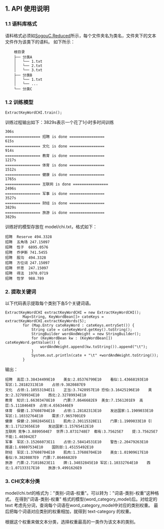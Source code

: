 ## 1. API 使用说明
### 1.1 语料库格式
语料格式必须如[SogouC.Reduced](https://github.com/caserwin/ErNLP/tree/master/SogouC/Reduced)所示，每个文件夹名为类名，文件夹下的文本文件作为该类下的语料。
如下所示：
```
    根目录
    ├── 分类A
    │   └── 1.txt
    │   └── 2.txt
    │   └── 3.txt
    ├── 分类B
    │   └── 1.txt
    │   └── ...
    └── 分类C
```


### 1.2 训练模型
```
ExtractKeyWordCHI.train();
```
训练过程输出如下：3829s表示一个花了1小时多时间训练
```
306s
================ 招聘 is done ================
615s
================ 文化 is done ================
914s
================ 教育 is done ================
1217s
================ 体育 is done ================
1512s
================ 健康 is done ================
1765s
================ 互联网 is done ================
2496s
================ 军事 is done ================
3527s
================ 财经 is done ================
3829s
================ 旅游 is done ================
3829s
```
训练好的模型存放在 model/chi.txt，格式如下：
```
招聘	Reserve	494.3328
招聘	五角场	247.15097
招聘	性子	6895.0576
招聘	乔伊斯	741.5455
招聘	股沟	494.3328
招聘	方位词	247.15097
招聘	怀思	247.15097
招聘	得法	1978.0719
招聘	性学	988.789
```

### 2. 提取关键词
以下代码表示提取每个类别下各5个关键词语。
```
ExtractKeyWordCHI extractKeyWordCHI = new ExtractKeyWordCHI();
        Map<String, KeyWordBean[]> cateKeys = extractKeyWordCHI.extractKeyWords(5);
        for (Map.Entry cateKeyWord : cateKeys.entrySet()) {
            String cate = cateKeyWord.getKey().toString();
            StringBuilder wordAndWeight = new StringBuilder();
            for (KeyWordBean kw : (KeyWordBean[]) cateKeyWord.getValue()) {
                wordAndWeight.append(kw.toString()).append("\t");
            }
            System.out.println(cate + "\t" +wordAndWeight.toString());
        }
```
输出：
```
招聘	高层:3.38434499E10	美女:2.85376799E10	看似:1.43668193E10	军区:1.28182313E10	占领:9.3820887E9
文化	占领:1.10553194E11	正当:3.7428957E10	恐怕:3.16425196E10	美女:2.32789934E10	西北:2.32789934E10
教育	知识:1.66303478E10	门票:7.8646682E9	美女:7.1561201E9	高层:5.1118464E9	占领:4.6563446E9
体育	保健:1.37608704E10	占领:1.28182313E10	发达国家:1.1909033E10	军区:1.10332764E10	需求:7.9657001E9
健康	保健:2.38028456E11	肌肉:2.30115328E11	门票:1.1909033E10	引发:1.17123656E10	发达国家:1.15765412E10
互联网	竞争:3.8899504E7	世界:3.8731748E7	都有:3.75625E7	提:3.75625E7	不能:1.403042E7
军事	军区:3.15266073E11	占领:2.58414531E10	警告:2.20479263E10	报道:1.69807534E10	国防部:1.45155492E10
财经	军区:1.37608704E10	肌肉:1.37608704E10	美女:1.01909617E10	看似:9.3820887E9	门票:7.8646682E9
旅游	门票:2.71018623E11	牌:1.34032845E10	军区:1.10332764E10	西北:1.07133317E10	旅游:9.4991626E9
```

### 3. CHI文本分类
model/chi.txt的格式为："类别-词语-权重"。可以转为："词语-类别-权重"这种格式。
在得到"词语-类别-权重" 格式的模型(word_category_model)后。对给定的 text 考虑先分词，查询每个词语在word_category_model中对应的类别权重。
最后把每个词语对应类别的权重相加，就得到 text-category 的权重。

根据这个权重来做文本分类，选择权重最高的一类作为该文本的类别。
